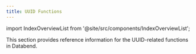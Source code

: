 ```yaml
---
title: UUID Functions
---
```

import IndexOverviewList from '@site/src/components/IndexOverviewList';

This section provides reference information for the UUID-related functions in Databend.

<IndexOverviewList />

